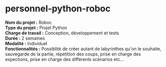 # personnel-python-roboc

**Nom du projet :** Roboc    
**Type du projet :** Projet Python   
**Charge de travail :** Conception, développement et tests    
**Durée :** 2 semaines  
**Modalité :** Individuel   
**Fonctionnalités :** Possiblité de créer autant de labyrinthes qu'on le souhaite, sauvegarde de la partie, répétition des coups, prise en charge des expections, prise en charge des différents scénarios etc...       

